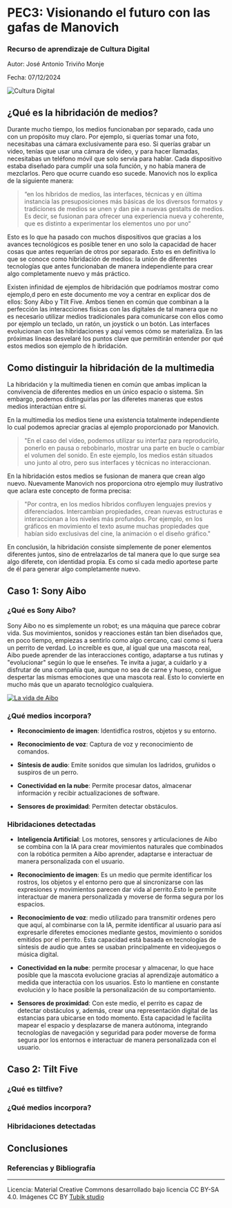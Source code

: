 # PEC3: Visionando el futuro con las gafas de Manovich

### Recurso de aprendizaje de Cultura Digital

Autor: José Antonio Triviño Monje

Fecha: 07/12/2024

![Cultura Digital](https://miro.medium.com/max/1400/0*9PyyNvrO2PcD3KuU.png) 

## ¿Qué es la hibridación de medios?

Durante mucho tiempo, los medios funcionaban por separado, cada uno con un propósito muy claro. Por ejemplo, si querías tomar una foto, necesitabas una cámara exclusivamente para eso. Si querías grabar un video, tenías que usar una cámara de video, y para hacer llamadas, necesitabas un teléfono móvil que solo servía para hablar. Cada dispositivo estaba diseñado para cumplir una sola función, y no había manera de mezclarlos. Pero que ocurre cuando eso sucede. Manovich nos lo explica de la siguiente manera:

> “en los híbridos de medios, las interfaces, técnicas y en última instancia las presuposiciones más básicas de los diversos formatos y tradiciones de medios se unen y dan pie a nuevas gestalts de medios. Es decir, se fusionan para ofrecer una experiencia nueva y coherente, que es distinto a experimentar los elementos uno por uno“

Esto es lo que ha pasado con muchos dispositivos que gracias a los avances tecnológicos es posible tener en uno solo la capacidad de hacer cosas que antes requerían de otros por separado. Esto es en definitiva lo que se conoce como hibridación de medios: la unión de diferentes tecnologías que antes funcionaban de manera independiente para crear algo completamente nuevo y más práctico.

Existen infinidad de ejemplos de hibridación que podríamos mostrar como ejemplo,d pero en este documento me voy a centrar en explicar dos de ellos: Sony Aibo y Tilt Five. Ambos tienen en común que  combinan a la perfección las interacciones físicas con las digitales de tal manera que no es necesario utilizar medios tradicionales para comunicarse con ellos como por ejemplo un teclado, un ratón, un joystick o un botón. Las interfaces evolucionan con las hibridaciones y aquí vemos cómo se materializa. En las próximas líneas desvelaré los puntos clave que permitirán entender por qué estos medios son ejemplo de h ibridación. 

## Como distinguir la hibridación de la multimedia

La hibridación y la multimedia tienen en común que ambas implican la convivencia de diferentes medios en un único espacio o sistema. Sin embargo, podemos distinguirlas por las diferetes maneras que estos medios interactúan entre sí. 

En la multimedia los medios tiene una existencia totalmente independiente lo cual podemos apreciar gracias al ejemplo proporcionado por Manovich.

> "En el caso del vídeo, podemos utilizar su interfaz para reproducirlo, ponerlo en pausa o rebobinarlo, mostrar una parte en bucle o cambiar el volumen del sonido. En este ejemplo, los medios están situados uno junto al otro, pero sus interfaces y técnicas no interaccionan.

En la hibridación estos medios se fusionan de manera que crean algo nuevo. Nuevamente Manovich nos proporciona otro ejemplo muy ilustrativo que aclara este concepto de forma precisa:

> "Por contra, en los medios híbridos confluyen lenguajes previos y diferenciados. Intercambian propiedades, crean nuevas estructuras e interaccionan a los niveles más profundos. Por ejemplo, en los gráficos en movimiento el texto asume muchas propiedades que habían sido exclusivas del cine, la animación o el diseño gráfico."

En conclusión, la hibridación consiste simplemente de poner elementos diferentes juntos, sino de entrelazarlos de tal manera que lo que surge sea algo diferete, con identidad propia. Es como si cada medio aportese parte de él para generar algo completamente nuevo.

## **Caso 1: Sony Aibo**



### ¿Qué es Sony Aibo?

Sony Aibo no es simplemente un robot; es una máquina que parece cobrar vida. Sus movimientos, sonidos y reacciones están tan bien diseñados que, en poco tiempo, empiezas a sentirlo como algo cercano, casi como si fuera un perrito de verdad. Lo increíble es que, al igual que una mascota real, Aibo puede aprender de las interacciones contigo, adaptarse a tus rutinas y "evolucionar" según lo que le enseñes. Te invita a jugar, a cuidarlo y a disfrutar de una compañía que, aunque no sea de carne y hueso, consigue despertar las mismas emociones que una mascota real. Esto lo convierte en mucho más que un aparato tecnológico cualquiera.

[![La vida de Aibo](https://img.youtube.com/vi/5ifwGc-0mAY/0.jpg)](https://youtu.be/5ifwGc-0mAY)



### ¿Qué medios incorpora?


- **Reconocimiento de imagen**: Identidfica rostros, objetos y su entorno. 

- **Reconocimiento de voz**:  Captura de voz y reconocimiento de comandos.

- **Síntesis de audio**: Emite sonidos que simulan los ladridos, gruñidos o suspiros de un perro. 

- **Conectividad en la nube**: Permite procesar datos, almacenar información y recibir actualizaciones de software. 

- **Sensores de proximidad**: Permiten detectar obstáculos.

### Hibridaciones detectadas
- **Inteligencia Artificial**: Los motores, sensores y articulaciones de Aibo se combina con la IA para crear movimientos naturales que combinados con la robótica permiten a Aibo aprender, adaptarse e interactuar de manera personalizada con el usuario.

- **Reconocimiento de imagen**: Es un medio que permite identificar los rostros, los objetos y el entorno pero que al sincronizarse con las expresiones y movimientos parecen dar vida al perrito.Esto le permite interactuar de manera personalizada y moverse de forma segura por los espacios.

- **Reconocimiento de voz**: medio utilizado para transmitir ordenes pero que aquí, al combinarse con la IA, permite identificar al usuario para así expresarle diferetes emociones mediante gestos, movimiento o sonidos emitidos por el perrito. Esta capacidad está basada en tecnologías de síntesis de audio que antes se usaban principalmente en videojuegos o música digital.


- **Conectividad en la nube**: permite procesar y almacenar, lo que hace posible que la mascota evolucione gracias al aprendizaje automático a medida que interactúa con los usuarios. Esto lo mantiene en constante evolución y lo hace posible la personalización de su comportamiento.


- **Sensores de proximidad**: Con este medio, el perrito es capaz de detectar obstáculos y, además, crear una representación digital de las estancias para ubicarse en todo momento. Esta capacidad le facilita mapear el espacio y desplazarse de manera autónoma, integrando tecnologías de navegación y seguridad para poder moverse de forma segura por los entornos e interactuar de manera personalizada con el usuario.





## **Caso 2: Tilt Five**


### ¿Qué es tiltfive?

### ¿Qué medios incorpora?
### Hibridaciones detectadas

## Conclusiones



### Referencias y Bibliografía
---

Licencia: Material Creative Commons desarrollado bajo licencia CC BY-SA 4.0. Imágenes CC BY [Tubik studio](https://blog.tubikstudio.com/how-to-create-original-flat-illustrations-designers-tips/)
